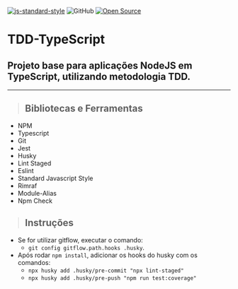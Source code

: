 [![js-standard-style](https://img.shields.io/badge/code%20style-standard-brightgreen.svg)](http://standardjs.com)
![GitHub](https://img.shields.io/github/license/gioconde/tdd-typescript)
[![Open Source](https://badges.frapsoft.com/os/v1/open-source.svg?v=103)](https://opensource.org/)

# **TDD-TypeScript**
Projeto base para aplicações NodeJS em TypeScript, utilizando metodologia TDD.
---
---
> ## Bibliotecas e Ferramentas
* NPM
* Typescript
* Git
* Jest
* Husky
* Lint Staged
* Eslint
* Standard Javascript Style
* Rimraf
* Module-Alias
* Npm Check

> ## Instruções
* Se for utilizar gitflow, executar o comando:
    * ``git config gitflow.path.hooks .husky``.
* Após rodar ``npm install``, adicionar os hooks do husky com os comandos:
    * ``npx husky add .husky/pre-commit "npx lint-staged"``
    * ``npx husky add .husky/pre-push "npm run test:coverage"``